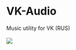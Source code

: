 # VK-Audio
Music utility for VK (RUS)<br/>
<br/>
<img src='https://raw.githubusercontent.com/Gluschenko/VK-Audio/master/VK-Audio-Preview.png'/>

